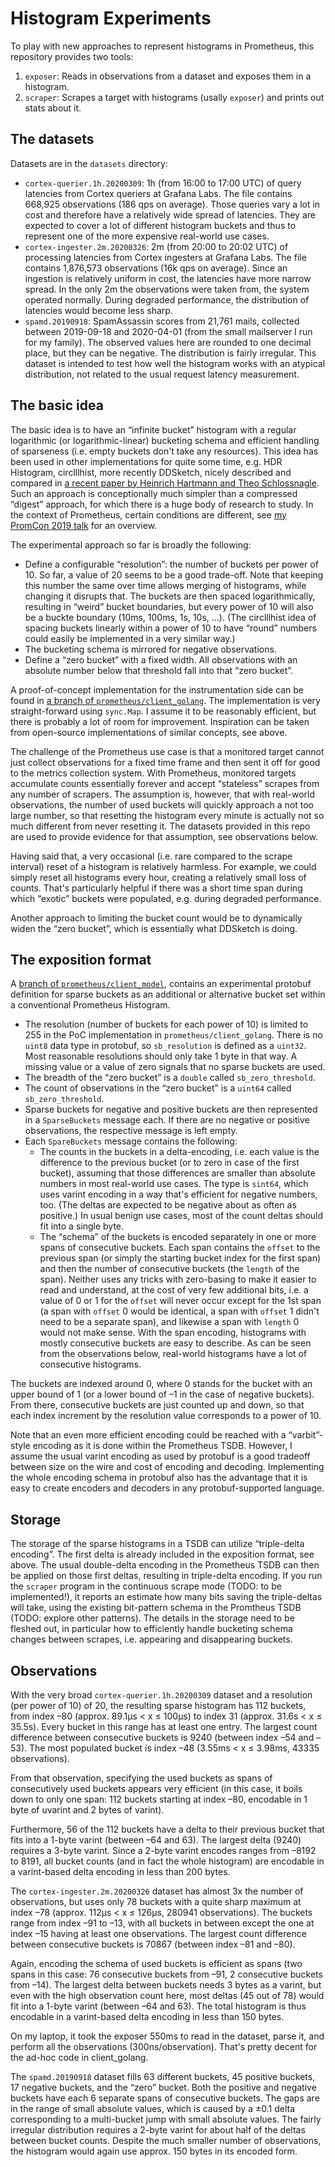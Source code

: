 # Histogram Experiments

To play with new approaches to represent histograms in Prometheus, this
repository provides two tools:

1. `exposer`: Reads in observations from a dataset and exposes them in a
   histogram.
2. `scraper`: Scrapes a target with histograms (usally `exposer`) and prints
   out stats about it.

## The datasets

Datasets are in the `datasets` directory:

- `cortex-querier.1h.20200309`: 1h (from 16:00 to 17:00 UTC) of query latencies
  from Cortex queriers at Grafana Labs. The file contains 668,925 observations
  (186 qps on average). Those queries vary a lot in cost and therefore have a
  relatively wide spread of latencies. They are expected to cover a lot of
  different histogram buckets and thus to represent one of the more expensive
  real-world use cases.
- `cortex-ingester.2m.20200326`: 2m (from 20:00 to 20:02 UTC) of processing
  latencies from Cortex ingesters at Grafana Labs. The file contains 1,876,573
  observations (16k qps on average). Since an ingestion is relatively uniform
  in cost, the latencies have more narrow spread. In the only 2m the
  observations were taken from, the system operated normally. During degraded
  performance, the distribution of latencies would become less sharp.
- `spamd.20190918`: SpamAssassin scores from 21,761 mails, collected between
  2019-09-18 and 2020-04-01 (from the small mailserver I run for my
  family). The observed values here are rounded to one decimal place, but they can
  be negative. The distribution is fairly irregular. This dataset is intended
  to test how well the histogram works with an atypical distribution, not
  related to the usual request latency measurement.
  
## The basic idea

The basic idea is to have an “infinite bucket” histogram with a regular
logarithmic (or logarithmic-linear) bucketing schema and efficient handling of
sparseness (i.e. empty buckets don't take any resources). This idea has been
used in other implementations for quite some time, e.g. HDR Histogram,
circlllhist, more recently DDSketch, nicely described and compared in [a recent
paper by Heinrich Hartmann and Theo
Schlossnagle](https://arxiv.org/abs/2001.06561). Such an approach is
conceptionally much simpler than a compressed “digest” approach, for which
there is a huge body of research to study. In the context of Prometheus,
certain conditions are different, see [my PromCon 2019
talk](https://promcon.io/2019-munich/talks/prometheus-histograms-past-present-and-future/)
for an overview.

The experimental approach so far is broadly the following:

- Define a configurable “resolution”: the number of buckets per power of 10. So
  far, a value of 20 seems to be a good trade-off. Note that keeping this
  number the same over time allows merging of histograms, while changing it
  disrupts that. The buckets are then spaced logarithmically, resulting in
  “weird” bucket boundaries, but every power of 10 will also be a buckte
  boundary (10ms, 100ms, 1s, 10s, …). (The circlllhist idea of spacing buckets
  linearly within a power of 10 to have “round” numbers could easily be
  implemented in a very similar way.)
- The bucketing schema is mirrored for negative observations.
- Define a “zero bucket” with a fixed width. All observations with an absolute
  number below that threshold fall into that “zero bucket”.

A proof-of-concept implementation for the instrumentation side can be found in
[a branch of
`prometheus/client_golang`](https://github.com/prometheus/client_golang/tree/beorn7/histogram).
The implementation is very straight-forward using `sync.Map`. I assume it to be
reasonably efficient, but there is probably a lot of room for
improvement. Inspiration can be taken from open-source implementations of
similar concepts, see above.

The challenge of the Prometheus use case is that a monitored target cannot just
collect observations for a fixed time frame and then sent it off for good to
the metrics collection system. With Prometheus, monitored targets accumulate
counts essentially forever and accept “stateless” scrapes from any number of
scrapers. The assumption is, however, that with real-world observations, the
number of used buckets will quickly approach a not too large number, so that
resetting the histogram every minute is actually not so much different from
never resetting it. The datasets provided in this repo are used to provide
evidence for that assumption, see observations below.

Having said that, a very occasional (i.e. rare compared to the scrape interval)
reset of a histogram is relatively harmless. For example, we could simply reset
all histograms every hour, creating a relatively small loss of counts. That's
particularly helpful if there was a short time span during which “exotic”
buckets were populated, e.g. during degraded performance.

Another approach to limiting the bucket count would be to dynamically widen the
“zero bucket”, which is essentially what DDSketch is doing.
  
## The exposition format

A [branch of
`prometheus/client_model`](https://github.com/prometheus/client_model/tree/beorn7/histogram),
contains an experimental protobuf definition for sparse buckets as an
additional or alternative bucket set within a conventional Prometheus
Histogram.

- The resolution (number of buckets for each power of 10) is limited to 255 in
  the PoC implementation in `prometheus/client_golang`. There is no `uint8`
  data type in protobuf, so `sb_resolution` is defined as a `uint32`. Most
  reasonable resolutions should only take 1 byte in that way. A missing value
  or a value of zero signals that no sparse buckets are used.
- The breadth of the “zero bucket” is a `double` called `sb_zero_threshold`.
- The count of observations in the “zero bucket” is a `uint64` called
  `sb_zero_threshold`.
- Sparse buckets for negative and positive buckets are then represented in a
  `SparseBuckets` message each. If there are no negative or positive
  observations, the respective message is left empty.
- Each `SpareBuckets` message contains the following:
  - The counts in the buckets in a delta-encoding, i.e. each value is the
    difference to the previous bucket (or to zero in case of the first bucket),
    assuming that those differences are smaller than absolute numbers in most
    real-world use cases. The type is `sint64`, which uses varint encoding in a
    way that's efficient for negative numbers, too. (The deltas are expected to
    be negative about as often as positive.) In usual benign use cases, most of
    the count deltas should fit into a single byte.
  - The “schema” of the buckets is encoded separately in one or more
    spans of consecutive buckets. Each span contains the `offset` to the previous
    span (or simply the starting bucket index for the first span) and then the
    number of consecutive buckets (the `length` of the span). Neither uses any
    tricks with zero-basing to make it easier to read and understand, at the
    cost of very few additional bits, i.e. a value of 0 or 1 for the `offset`
    will never occur except for the 1st span (a span with `offset` 0 would be
    identical, a span with `offset` 1 didn't need to be a separate span), and
    likewise a span with `length` 0 would not make sense. With the span
    encoding, histograms with mostly consecutive buckets are easy to
    describe. As can be seen from the observations below, real-world histograms
    have a lot of consecutive histograms.
	
The buckets are indexed around 0, where 0 stands for the bucket with an upper
bound of 1 (or a lower bound of –1 in the case of negative buckets). From
there, consecutive buckets are just counted up and down, so that each index
increment by the resolution value corresponds to a power of 10.

Note that an even more efficient encoding could be reached with a
“varbit”-style encoding as it is done within the Prometheus TSDB. However, I
assume the usual varint encoding as used by protobuf is a good tradeoff between
size on the wire and cost of encoding and decoding. Implementing the whole
encoding schema in protobuf also has the advantage that it is easy to create
encoders and decoders in any protobuf-supported language.

## Storage

The storage of the sparse histograms in a TSDB can utilize “triple-delta
encoding”. The first delta is already included in the exposition format, see
above. The usual double-delta encoding in the Prometheus TSDB can then be
applied on those first deltas, resulting in triple-delta encoding. If you run
the `scraper` program in the continuous scrape mode (TODO: to be implemented!),
it reports an estimate how many bits saving the triple-deltas will take, using
the existing bit-pattern schema in the Promtheus TSDB (TODO: explore other
patterns). The details in the storage need to be fleshed out, in particular how
to efficiently handle bucketing schema changes between scrapes, i.e. appearing
and disappearing buckets.
  
## Observations

With the very broad `cortex-querier.1h.20200309` dataset and a resolution (per
power of 10) of 20, the resulting sparse histogram has 112 buckets, from index
–80 (approx. 89.1µs < x ≤ 100µs) to index 31 (approx. 31.6s < x ≤ 35.5s). Every
bucket in this range has at least one entry. The largest count difference
between consecutive buckets is 9240 (between index –54 and –53). The most
populated bucket is index –48 (3.55ms < x ≤ 3.98ms, 43335 observations).

From that observation, specifying the used buckets as spans of consecutively
used buckets appears very efficient (in this case, it boils down to only one
span: 112 buckets starting at index –80, encodable in 1 byte of uvarint and 2
bytes of varint).

Furthermore, 56 of the 112 buckets have a delta to their previous bucket that
fits into a 1-byte varint (between –64 and 63). The largest delta (9240)
requires a 3-byte varint. Since a 2-byte varint encodes ranges from –8192 to
8191, all bucket counts (and in fact the whole histogram) are encodable in a
varint-based delta encoding in less than 200 bytes.

The `cortex-ingester.2m.20200326` dataset has almost 3x the number of
observations, but uses only 78 buckets with a quite sharp maximum at index –78
(approx. 112µs < x ≤ 126µs, 280941 observations). The buckets range from index
–91 to –13, with all buckets in between except the one at index –15 having at
least one observations. The largest count difference between consecutive
buckets is 70867 (between index –81 and –80).

Again, encoding the schema of used buckets is efficient as spans (two spans in
this case: 76 consecutive buckets from –91, 2 consecutive buckets from
–14). The largest delta between buckets needs 3 bytes as a varint, but even
with the high observation count here, most deltas (45 out of 78) would fit into
a 1-byte varint (between –64 and 63). The total histogram is thus encodable in
a varint-based delta encoding in less than 150 bytes.

On my laptop, it took the exposer 550ms to read in the dataset, parse it, and
perform all the observations (300ns/observation). That's pretty decent for the
ad-hoc code in client_golang.

The `spamd.20190918` dataset fills 63 different buckets, 45 positive buckets,
17 negative buckets, and the “zero” bucket. Both the positive and negative
buckets have each 6 separate spans of consecutive buckets. The gaps are in the
range of small absolute values, which is caused by a ±0.1 delta corresponding
to a multi-bucket jump with small absolute values. The fairly irregular
distribution requires a 2-byte varint for about half of the deltas between
bucket counts. Despite the much smaller number of observations, the histogram
would again use approx. 150 bytes in its encoded form.
